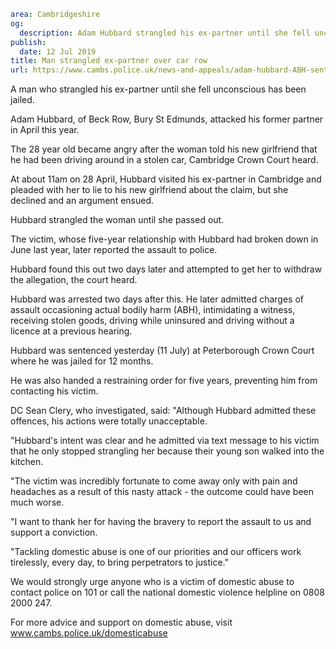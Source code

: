 ```yaml
area: Cambridgeshire
og:
  description: Adam Hubbard strangled his ex-partner until she fell unconscious
publish:
  date: 12 Jul 2019
title: Man strangled ex-partner over car row
url: https://www.cambs.police.uk/news-and-appeals/adam-hubbard-ABH-sentencing-cambridge
```

A man who strangled his ex-partner until she fell unconscious has been jailed.

Adam Hubbard, of Beck Row, Bury St Edmunds, attacked his former partner in April this year.

The 28 year old became angry after the woman told his new girlfriend that he had been driving around in a stolen car, Cambridge Crown Court heard.

At about 11am on 28 April, Hubbard visited his ex-partner in Cambridge and pleaded with her to lie to his new girlfriend about the claim, but she declined and an argument ensued.

Hubbard strangled the woman until she passed out.

The victim, whose five-year relationship with Hubbard had broken down in June last year, later reported the assault to police.

Hubbard found this out two days later and attempted to get her to withdraw the allegation, the court heard.

Hubbard was arrested two days after this. He later admitted charges of assault occasioning actual bodily harm (ABH), intimidating a witness, receiving stolen goods, driving while uninsured and driving without a licence at a previous hearing.

Hubbard was sentenced yesterday (11 July) at Peterborough Crown Court where he was jailed for 12 months.

He was also handed a restraining order for five years, preventing him from contacting his victim.

DC Sean Clery, who investigated, said: "Although Hubbard admitted these offences, his actions were totally unacceptable.

"Hubbard's intent was clear and he admitted via text message to his victim that he only stopped strangling her because their young son walked into the kitchen.

"The victim was incredibly fortunate to come away only with pain and headaches as a result of this nasty attack - the outcome could have been much worse.

"I want to thank her for having the bravery to report the assault to us and support a conviction.

"Tackling domestic abuse is one of our priorities and our officers work tirelessly, every day, to bring perpetrators to justice."

We would strongly urge anyone who is a victim of domestic abuse to contact police on 101 or call the national domestic violence helpline on 0808 2000 247.

For more advice and support on domestic abuse, visit www.cambs.police.uk/domesticabuse
